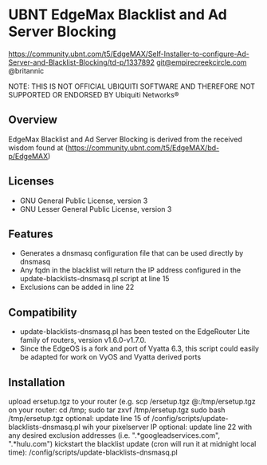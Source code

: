 # UBNT EdgeMax Blacklist and Ad Server Blocking
https://community.ubnt.com/t5/EdgeMAX/Self-Installer-to-configure-Ad-Server-and-Blacklist-Blocking/td-p/1337892
git@empirecreekcircle.com
@britannic

NOTE: THIS IS NOT OFFICIAL UBIQUITI SOFTWARE AND THEREFORE NOT SUPPORTED OR ENDORSED BY Ubiquiti Networks®

## Overview
EdgeMax Blacklist and Ad Server Blocking is derived from the received wisdom found at (https://community.ubnt.com/t5/EdgeMAX/bd-p/EdgeMAX)

## Licenses
* GNU General Public License, version 3
* GNU Lesser General Public License, version 3

## Features
* Generates a dnsmasq configuration file that can be used directly by dnsmasq
* Any fqdn in the blacklist will return the IP address configured in the update-blacklists-dnsmasq.pl script at line 15
* Exclusions can be added in line 22

## Compatibility
*  update-blacklists-dnsmasq.pl has been tested on the EdgeRouter Lite family of routers, version v1.6.0-v1.7.0.
* Since the EdgeOS is a fork and port of Vyatta 6.3, this script could easily be adapted for work on VyOS and Vyatta derived ports

## Installation


upload ersetup.tgz to your router (e.g. scp <local path>/ersetup.tgz <user>@<erl router>:/tmp/ersetup.tgz
on your router: cd /tmp; sudo tar zxvf /tmp/ersetup.tgz
sudo bash /tmp/ersetup.tgz
optional: update line 15 of /config/scripts/update-blacklists-dnsmasq.pl wih your pixelserver IP
optional: update line 22 with any desired exclusion addresses (i.e. ".*googleadservices.com", ".*hulu.com")
kickstart the blacklist update (cron will run it at midnight local time): /config/scripts/update-blacklists-dnsmasq.pl